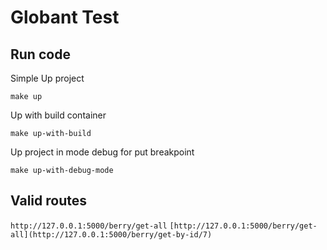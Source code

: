 # Globant Test

## Run code
Simple Up project

`make up`

Up with build container

`make up-with-build`

Up project in mode debug for put breakpoint

`make up-with-debug-mode`


## Valid routes
`http://127.0.0.1:5000/berry/get-all`
`[http://127.0.0.1:5000/berry/get-all](http://127.0.0.1:5000/berry/get-by-id/7)`
